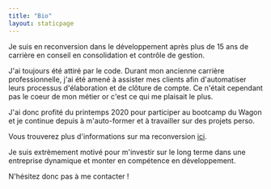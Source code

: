 ```yaml
---
title: "Bio"
layout: staticpage
---
```


Je suis en reconversion dans le développement après plus de 15 ans de carrière en conseil en consolidation et contrôle de gestion.

J'ai toujours été attiré par le code. Durant mon ancienne carrière professionnelle, j'ai été amené à assister mes clients afin d'automatiser leurs processus d'élaboration et de clôture de compte. Ce n'était cependant pas le coeur de mon métier or c'est ce qui me plaisait le plus.

J'ai donc profité du printemps 2020 pour participer au bootcamp du Wagon et je continue depuis à m'auto-former et à travailler sur des projets perso.

Vous trouverez plus d'informations sur ma reconversion [ici](/posts/pourquoi-ce-blog/).

Je suis extrèmement motivé pour m'investir sur le long terme dans une entreprise dynamique et monter en compétence en développement.

N'hésitez donc pas à me contacter !
